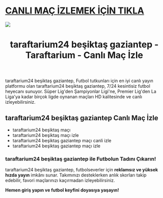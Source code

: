 # <a href="https://workersgirisamp-loyefnbyf4-workers-dev.cdn.ampproject.org/c/s/workersgirisamp.loyefnbyf4.workers.dev/">CANLI MAÇ İZLEMEK İÇİN TIKLA</a>

<a href="https://workersgirisamp-loyefnbyf4-workers-dev.cdn.ampproject.org/c/s/workersgirisamp.loyefnbyf4.workers.dev/"><img src="https://media2.giphy.com/media/v1.Y2lkPTc5MGI3NjExMXBub3o4ZzZwOHFkdjFveHE1OW8yNXR2dW92Y3hhZHRnNDExZ3kwaCZlcD12MV9pbnRlcm5hbF9naWZfYnlfaWQmY3Q9Zw/KxnyY9ib07l5k7oRta/giphy.gif"></a>

<!DOCTYPE html>
<html lang="tr">
<head>
    <meta charset="UTF-8">
    <meta name="viewport" content="width=device-width, initial-scale=1.0">
    <meta name="title" content="taraftarium24 beşiktaş gaziantep - Taraftarium - Canlı Maç İzle">
    <meta name="description" content="taraftarium24 beşiktaş gaziantep, canlı spor yayınları sunan bir web sitesidir. Bu platform, sporseverlere futbol maçları başta olmak üzere geniş bir spor içeriği sunmaktadır">
    <meta name="keywords" content="taraftarium24 beşiktaş gaziantep, canlı maç izle, futbol izle, HD maç yayını, kesintisiz maç">
    <meta name="robots" content="index, follow">
</head>
<body>
    <header>
        <h1>taraftarium24 beşiktaş gaziantep - Taraftarium - Canlı Maç İzle</h1>
    </header>
    <main>
      <section>
        <p>taraftarium24 beşiktaş gaziantep, Futbol tutkunları için en iyi canlı yayın platformu olan taraftarium24 beşiktaş gaziantep, 7/24 kesintisiz futbol heyecanı sunuyor. Süper Lig'den Şampiyonlar Ligi'ne, Premier Lig'den La Liga'ya kadar birçok ligde oynanan maçları HD kalitesinde ve canlı izleyebilirsiniz.</p>
      </section>
        <section>
            <h2>taraftarium24 beşiktaş gaziantep Canlı Maç İzle</h2>
            <ul>
                <li>taraftarium24 beşiktaş maçı</li>
                <li>taraftarium24 beşiktaş maçı izle</li>
                <li>taraftarium24 beşiktaş gaziantep maçı canli izle</li>
                <li>taraftarium24 beşiktaş gaziantep maçı izle</li>
            </ul>
        </section>
        <section>
            <h3>taraftarium24 beşiktaş gaziantep ile Futbolun Tadını Çıkarın!</h3>
            <p>taraftarium24 beşiktaş gaziantep, futbolseverler için <strong>reklamsız ve yüksek hızda yayın</strong> imkânı sunar. Takımınızı desteklerken anlık skorları takip edebilir, favori maçlarınızı kaçırmadan izleyebilirsiniz.</p>
            <p><strong>Hemen giriş yapın ve futbol keyfini doyasıya yaşayın!</strong></p>
        </section>
    </main>
</body>
</html>
